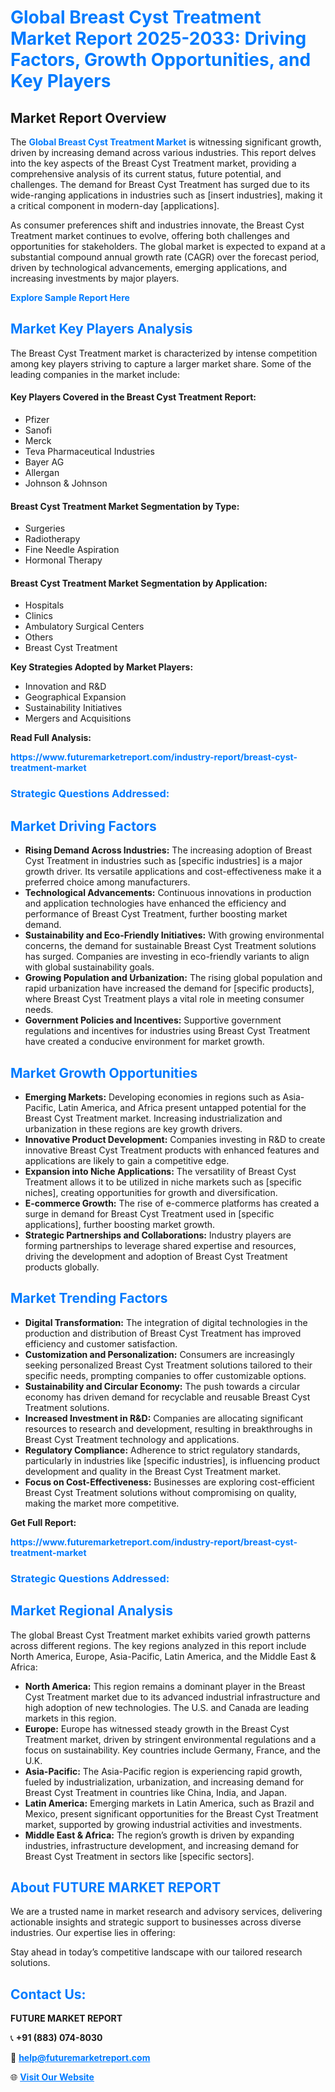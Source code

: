 <h1 style="color: #007BFF;">Global Breast Cyst Treatment Market Report 2025-2033: Driving Factors, Growth Opportunities, and Key Players</h1>

<section id="overview">
<h2>Market Report Overview</h2>
<p>The <a href="https://www.futuremarketreport.com/industry-report/breast-cyst-treatment-market" style="color: #007BFF; text-decoration: none;"><strong>Global Breast Cyst Treatment Market</strong></a> is witnessing significant growth, driven by increasing demand across various industries. This report delves into the key aspects of the Breast Cyst Treatment market, providing a comprehensive analysis of its current status, future potential, and challenges. The demand for Breast Cyst Treatment has surged due to its wide-ranging applications in industries such as [insert industries], making it a critical component in modern-day [applications].</p>
<p>As consumer preferences shift and industries innovate, the Breast Cyst Treatment market continues to evolve, offering both challenges and opportunities for stakeholders. The global market is expected to expand at a substantial compound annual growth rate (CAGR) over the forecast period, driven by technological advancements, emerging applications, and increasing investments by major players.</p>
</section>

<section id="overview">
<p><a href="https://www.futuremarketreport.com/request-sample/reportId=127413" style="color: #007BFF; text-decoration: none;"><strong>Explore Sample Report Here</strong></a></p>
</section>

<section id="key-players">
<h2 style="color: #007BFF;">Market Key Players Analysis</h2>
<p>The Breast Cyst Treatment market is characterized by intense competition among key players striving to capture a larger market share. Some of the leading companies in the market include:</p>
<h4>Key Players Covered in the Breast Cyst Treatment Report:</h4>
<ul><li>Pfizer</li><li>Sanofi</li><li>Merck</li><li>Teva Pharmaceutical Industries</li><li>Bayer AG</li><li>Allergan</li><li>Johnson &amp; Johnson</li></ul>
<h4>Breast Cyst Treatment Market Segmentation by Type:</h4>
<ul><li>Surgeries</li><li>Radiotherapy</li><li>Fine Needle Aspiration</li><li>Hormonal Therapy</li></ul>

<h4>Breast Cyst Treatment Market Segmentation by Application:</h4>
<ul><li>Hospitals</li><li>Clinics</li><li>Ambulatory Surgical Centers</li><li>Others</li><li>Breast Cyst Treatment</li></ul>
<p><strong>Key Strategies Adopted by Market Players:</strong></p>
<ul>
<li>Innovation and R&D</li>
<li>Geographical Expansion</li>
<li>Sustainability Initiatives</li>
<li>Mergers and Acquisitions</li>
</ul>
</section>

<section>
<p><strong>Read Full Analysis: </strong></p><a href="https://www.futuremarketreport.com/industry-report/breast-cyst-treatment-market" style="color: #007BFF; text-decoration: none;"><strong>https://www.futuremarketreport.com/industry-report/breast-cyst-treatment-market</strong></a>
<h3 style="color: #007BFF;">Strategic Questions Addressed:</h3>
</section>

<section id="driving-factors">
<h2 style="color: #007BFF;">Market Driving Factors</h2>
<ul>
<li><strong>Rising Demand Across Industries:</strong> The increasing adoption of Breast Cyst Treatment in industries such as [specific industries] is a major growth driver. Its versatile applications and cost-effectiveness make it a preferred choice among manufacturers.</li>
<li><strong>Technological Advancements:</strong> Continuous innovations in production and application technologies have enhanced the efficiency and performance of Breast Cyst Treatment, further boosting market demand.</li>
<li><strong>Sustainability and Eco-Friendly Initiatives:</strong> With growing environmental concerns, the demand for sustainable Breast Cyst Treatment solutions has surged. Companies are investing in eco-friendly variants to align with global sustainability goals.</li>
<li><strong>Growing Population and Urbanization:</strong> The rising global population and rapid urbanization have increased the demand for [specific products], where Breast Cyst Treatment plays a vital role in meeting consumer needs.</li>
<li><strong>Government Policies and Incentives:</strong> Supportive government regulations and incentives for industries using Breast Cyst Treatment have created a conducive environment for market growth.</li>
</ul>
</section>

<section id="growth-opportunities">
<h2 style="color: #007BFF;">Market Growth Opportunities</h2>
<ul>
<li><strong>Emerging Markets:</strong> Developing economies in regions such as Asia-Pacific, Latin America, and Africa present untapped potential for the Breast Cyst Treatment market. Increasing industrialization and urbanization in these regions are key growth drivers.</li>
<li><strong>Innovative Product Development:</strong> Companies investing in R&D to create innovative Breast Cyst Treatment products with enhanced features and applications are likely to gain a competitive edge.</li>
<li><strong>Expansion into Niche Applications:</strong> The versatility of Breast Cyst Treatment allows it to be utilized in niche markets such as [specific niches], creating opportunities for growth and diversification.</li>
<li><strong>E-commerce Growth:</strong> The rise of e-commerce platforms has created a surge in demand for Breast Cyst Treatment used in [specific applications], further boosting market growth.</li>
<li><strong>Strategic Partnerships and Collaborations:</strong> Industry players are forming partnerships to leverage shared expertise and resources, driving the development and adoption of Breast Cyst Treatment products globally.</li>
</ul>
</section>

<section id="trending-factors">
<h2 style="color: #007BFF;">Market Trending Factors</h2>
<ul>
<li><strong>Digital Transformation:</strong> The integration of digital technologies in the production and distribution of Breast Cyst Treatment has improved efficiency and customer satisfaction.</li>
<li><strong>Customization and Personalization:</strong> Consumers are increasingly seeking personalized Breast Cyst Treatment solutions tailored to their specific needs, prompting companies to offer customizable options.</li>
<li><strong>Sustainability and Circular Economy:</strong> The push towards a circular economy has driven demand for recyclable and reusable Breast Cyst Treatment solutions.</li>
<li><strong>Increased Investment in R&D:</strong> Companies are allocating significant resources to research and development, resulting in breakthroughs in Breast Cyst Treatment technology and applications.</li>
<li><strong>Regulatory Compliance:</strong> Adherence to strict regulatory standards, particularly in industries like [specific industries], is influencing product development and quality in the Breast Cyst Treatment market.</li>
<li><strong>Focus on Cost-Effectiveness:</strong> Businesses are exploring cost-efficient Breast Cyst Treatment solutions without compromising on quality, making the market more competitive.</li>
</ul>
</section>

<section>
<p><strong>Get Full Report: </strong></p><a href="https://www.futuremarketreport.com/industry-report/breast-cyst-treatment-market" style="color: #007BFF; text-decoration: none;"><strong>https://www.futuremarketreport.com/industry-report/breast-cyst-treatment-market</strong></a>
<h3 style="color: #007BFF;">Strategic Questions Addressed:</h3>
</section>


<section id="regional-analysis">
<h2 style="color: #007BFF;">Market Regional Analysis</h2>
<p>The global Breast Cyst Treatment market exhibits varied growth patterns across different regions. The key regions analyzed in this report include North America, Europe, Asia-Pacific, Latin America, and the Middle East & Africa:</p>
<ul>
<li><strong>North America:</strong> This region remains a dominant player in the Breast Cyst Treatment market due to its advanced industrial infrastructure and high adoption of new technologies. The U.S. and Canada are leading markets in this region.</li>
<li><strong>Europe:</strong> Europe has witnessed steady growth in the Breast Cyst Treatment market, driven by stringent environmental regulations and a focus on sustainability. Key countries include Germany, France, and the U.K.</li>
<li><strong>Asia-Pacific:</strong> The Asia-Pacific region is experiencing rapid growth, fueled by industrialization, urbanization, and increasing demand for Breast Cyst Treatment in countries like China, India, and Japan.</li>
<li><strong>Latin America:</strong> Emerging markets in Latin America, such as Brazil and Mexico, present significant opportunities for the Breast Cyst Treatment market, supported by growing industrial activities and investments.</li>
<li><strong>Middle East & Africa:</strong> The region’s growth is driven by expanding industries, infrastructure development, and increasing demand for Breast Cyst Treatment in sectors like [specific sectors].</li>
</ul>
</section>

<footer>
<h2 style="color: #007BFF;">About FUTURE MARKET REPORT</h2>
<p>We are a trusted name in market research and advisory services, delivering actionable insights and strategic support to businesses across diverse industries. Our expertise lies in offering:</p>

<p>Stay ahead in today’s competitive landscape with our tailored research solutions.</p>

<h2 style="color: #007BFF;">Contact Us:</h2>
<p><strong>FUTURE MARKET REPORT</strong></p>
<p>📞 <strong>+91 (883) 074-8030</strong></p>
<p>📧 <strong><a href="mailto:help@futuremarketreport.com" style="color: #007BFF;">help@futuremarketreport.com</a></strong></p>
<p>🌐 <strong><a href="https://www.futuremarketreport.com/" style="color: #007BFF;">Visit Our Website</a></strong></p>
</footer>
